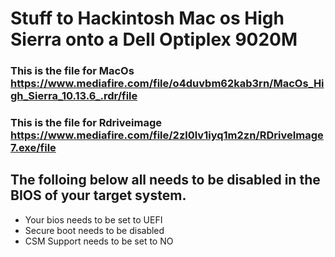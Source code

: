 
# Stuff to Hackintosh Mac os High Sierra onto a Dell Optiplex 9020M



### This is the file for MacOs https://www.mediafire.com/file/o4duvbm62kab3rn/MacOs_High_Sierra_10.13.6_.rdr/file


### This is the file for Rdriveimage https://www.mediafire.com/file/2zl0lv1iyq1m2zn/RDriveImage7.exe/file





## The folloing below all needs to be disabled in the BIOS of your target system.

- Your bios needs to be set to UEFI
- Secure boot needs to be disabled
- CSM Support needs to be set to NO
